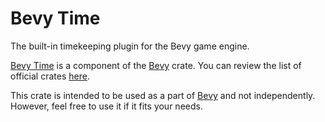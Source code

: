 # Bevy Time

The built-in timekeeping plugin for the Bevy game engine.

[Bevy Time](https://github.com/bevyengine/bevy/tree/main/crates/bevy_time)   is a component of the [Bevy](https://crates.io/crates/bevy) crate. You can review the list of official crates [here](https://github.com/bevyengine/bevy/tree/main/crates).

This crate is intended to be used as a part of [Bevy](https://crates.io/crates/bevy) and not independently. However, feel free to use it if it fits your needs.
